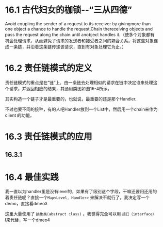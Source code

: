 # 16.1 古代妇女的枷锁--“三从四德”


Avoid coupling the sender of a request to its receiver by givingmore than one object a chance to handle the request.Chain thereceiving objects and pass the request along the chain until anobject handles it.（使多个对象都有机会处理请求，从而避免了请求的发送者和接受者之间的耦合关系。将这些对象连成一条链，并沿着这条链传递该请求，直到有对象处理它为止。）


# 16.2 责任链模式的定义

责任链模式的重点是在“链”上，由一条链去处理相似的请求在链中决定谁来处理这个请求，并返回相应的结果，其通用类图如图16-4所示。


其实构造一个链子才是最重要的，也就说，最重要的还是那个Handler.

不过也要不同的接种，有的人吧Handler放到一个List中，然后用一个chain来作为client 的功能。

# 16.3 责任链模式的应用


## 16.3.1 


# 16.4 最佳实践




我一直以为handler里是没有level的，如果有了级别这个字段，干嘛还要用还用的着责任链呢？直接一个`Map<Level, Handler>` 来解决不就行了，我决定写一个demo，直接看dmeo3



这里大量使用了 `抽象类(abstract class)` ，我觉得完全可以用 `接口（interface）` l来代替，写一个dmeo4 




